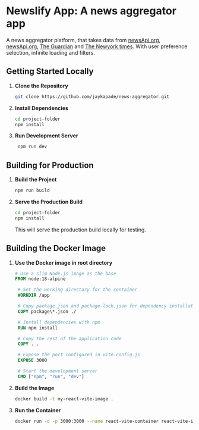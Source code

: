 # Newslify App: A news aggregator app

A news aggregator platform, that takes data from [newsApi.org](https://www.thenewsapi.com/documentation), [newsApi.org](https://newsapi.org/docs), [The Guardian](https://open-platform.theguardian.com/documentation/) and [The Newyork times](https://developer.nytimes.com/docs/articlesearch-product/1/overview). With user preference selection, infinite loading and filters.

## Getting Started Locally

1. **Clone the Repository**

   ```bash
   git clone https://github.com/jaykapade/news-aggregator.git
   ```

2. **Install Dependencies**

   ```bash
   cd project-folder
   npm install
   ```

3. **Run Development Server**

   ```bash
    npm run dev
   ```

## Building for Production

1. **Build the Project**

   ```bash
   npm run build
   ```

2. **Serve the Production Build**

   ```bash
   cd project-folder
   npm install
   ```

   This will serve the production build locally for testing.

## Building the Docker Image

1. **Use the Docker image in root directory**

   ```Dockerfile
   # Use a slim Node.js image as the base
   FROM node:18-alpine

    # Set the working directory for the container
    WORKDIR /app

    # Copy package.json and package-lock.json for dependency installation
    COPY package\*.json ./

    # Install dependencies with npm
    RUN npm install

    # Copy the rest of the application code
    COPY . .

    # Expose the port configured in vite.config.js
    EXPOSE 3000

    # Start the development server
    CMD ["npm", "run", "dev"]
   ```

2. **Build the Image**

   ```bash
   docker build -t my-react-vite-image .
   ```

3. **Run the Container**

   ```bash
   docker run -d -p 3000:3000 --name react-vite-container react-vite-image
   ```
